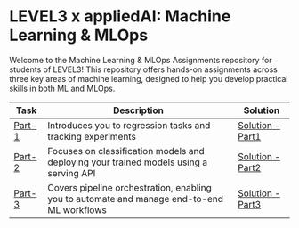 # LEVEL3 x appliedAI: Machine Learning & MLOps

Welcome to the Machine Learning & MLOps Assignments repository for students of LEVEL3! This repository offers hands-on assignments across three key areas of machine learning, designed to help you develop practical skills in both ML and MLOps.

Task | Description | Solution
--- | --- | ---
[Part-1](https://github.com/Tilek12/LVL3-ml_desciption/blob/main/part-1.md) | Introduces you to regression tasks and tracking experiments | [Solution - Part1](https://github.com/Tilek12/LVL3-ml_p1)
[Part-2](https://github.com/Tilek12/LVL3-ml_desciption/blob/main/part-2.md) | Focuses on classification models and deploying your trained models using a serving API | [Solution - Part2](https://github.com/Tilek12/LVL3-ml_p2)
[Part-3](https://github.com/Tilek12/LVL3-ml_desciption/blob/main/part-3.md) | Covers pipeline orchestration, enabling you to automate and manage end-to-end ML workflows | [Solution - Part3](https://github.com/Tilek12/LVL3-ml_p3)
